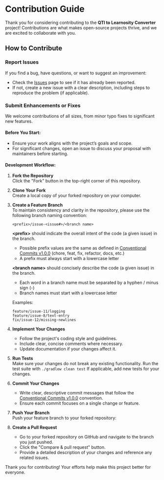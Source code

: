 # Contribution Guide
Thank you for considering contributing to the **QTI to Learnosity Converter** project! Contributions are what makes open-source projects thrive, and we are excited to collaborate with you.

## How to Contribute

### Report Issues
If you find a bug, have questions, or want to suggest an improvement:
- Check the [Issues](https://github.com/epam/qti-learnosity/issues) page to see if it has already been reported.
- If not, create a new issue with a clear description, including steps to reproduce the problem (if applicable).

### Submit Enhancements or Fixes
We welcome contributions of all sizes, from minor typo fixes to significant new features.

#### Before You Start:
- Ensure your work aligns with the project’s goals and scope.
- For significant changes, open an issue to discuss your proposal with maintainers before starting.

#### Development Workflow:
1. **Fork the Repository**\
    Click the "Fork" button in the top-right corner of this repository.

2. **Clone Your Fork**\
    Create a local copy of your forked repository on your computer.

3. **Create a Feature Branch**\
    To maintain consistency and clarity in the repository, please use the following branch naming convention:
    ```
    <prefix>/issue-<issue#>/<branch name>
    ```

    **\<prefix\>** should indicate the overall intent of the code (a given issue) in the branch.
    - Possible prefix values are the same as defined in [Conventional Commits v1.0.0](https://www.conventionalcommits.org/en/v1.0.0/)
      (chore, feat, fix, refactor, docs, etc.)
    - A prefix must always start with a lowercase letter

    **\<branch name>** should concisely describe the code (a given issue) in the branch.
    - Each word in a branch name must be separated by a hyphen / minus sign (-)
    - Branch names must start with a lowercase letter

    Examples:
    ```
    feature/issue-11/logging
    feature/issue-8/text-entry
    fix/issue-12/missing-newlines
    ```

4. **Implement Your Changes**
    - Follow the project's coding style and guidelines.
    - Include clear, concise comments where necessary.
    - Update documentation if your changes affect it.

5. **Run Tests**\
    Make sure your changes do not break any existing functionality. Run the test suite with `./gradlew clean test`
    If applicable, add new tests for your changes.

6. **Commit Your Changes**
    - Write clear, descriptive commit messages that follow the [Conventional Commits v1.0.0](https://www.conventionalcommits.org/en/v1.0.0/) convention.
    - Ensure each commit focuses on a single change or feature.

7. **Push Your Branch**\
Push your feature branch to your forked repository:

8. **Create a Pull Request**
    - Go to your forked repository on GitHub and navigate to the branch you just pushed.
    - Click the "Compare & pull request" button.
    - Provide a detailed description of your changes and reference any related issues.

Thank you for contributing! Your efforts help make this project better for everyone.
